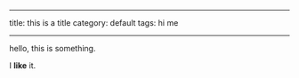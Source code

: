 ----

title: this is a title
category: default
tags: hi me

----

hello, this is something. 

I **like** it.
